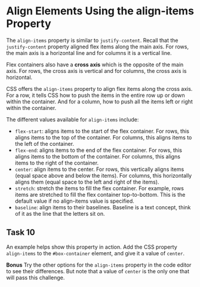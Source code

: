 # Align Elements Using the align-items Property
The `align-items` property is similar to `justify-content`. Recall that the `justify-content` property aligned flex items along the main axis. For rows, the main axis is a horizontal line and for columns it is a vertical line.

Flex containers also have a **cross axis** which is the opposite of the main axis. For rows, the cross axis is vertical and for columns, the cross axis is horizontal.

CSS offers the `align-items` property to align flex items along the cross axis. For a row, it tells CSS how to push the items in the entire row up or down within the container. And for a column, how to push all the items left or right within the container.

The different values available for `align-items` include:
* `flex-start`: aligns items to the start of the flex container. For rows, this aligns items to the top of the container. For columns, this aligns items to the left of the container.
* `flex-end`: aligns items to the end of the flex container. For rows, this aligns items to the bottom of the container. For columns, this aligns items to the right of the container.
* `center`: align items to the center. For rows, this vertically aligns items (equal space above and below the items). For columns, this horizontally aligns them (equal space to the left and right of the items).
* `stretch`: stretch the items to fill the flex container. For example, rows items are stretched to fill the flex container top-to-bottom. This is the default value if no align-items value is specified.
* `baseline`: align items to their baselines. Baseline is a text concept, think of it as the line that the letters sit on.
## Task 10
An example helps show this property in action. Add the CSS property `align-items` to the `#box-container` element, and give it a value of `center`.

**Bonus**
Try the other options for the `align-items` property in the code editor to see their differences. But note that a value of `center` is the only one that will pass this challenge.
